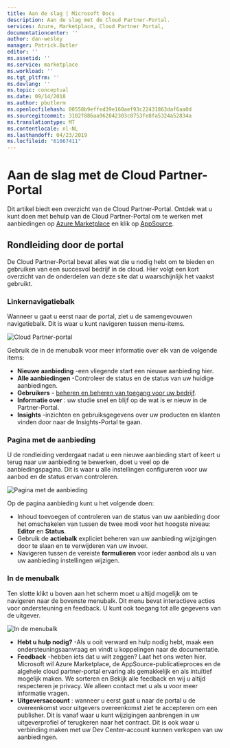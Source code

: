 ```yaml
---
title: Aan de slag | Microsoft Docs
description: Aan de slag met de Cloud Partner-Portal.
services: Azure, Marketplace, Cloud Partner Portal,
documentationcenter: ''
author: dan-wesley
manager: Patrick.Butler
editor: ''
ms.assetid: ''
ms.service: marketplace
ms.workload: ''
ms.tgt_pltfrm: ''
ms.devlang: ''
ms.topic: conceptual
ms.date: 09/14/2018
ms.author: pbutlerm
ms.openlocfilehash: 00558b9effed39e160aef93c22431863daf6aa0d
ms.sourcegitcommit: 3102f886aa962842303c8753fe8fa5324a52834a
ms.translationtype: MT
ms.contentlocale: nl-NL
ms.lasthandoff: 04/23/2019
ms.locfileid: "61067411"
---
```

# <a name="getting-started-with-the-cloud-partner-portal"></a>Aan de slag met de Cloud Partner-Portal

Dit artikel biedt een overzicht van de Cloud Partner-Portal. Ontdek wat u kunt doen met behulp van de Cloud Partner-Portal om te werken met aanbiedingen op [Azure Marketplace](https://azuremarketplace.microsoft.com/) en klik op [AppSource](https://appsource.microsoft.com/).

<a name="portal-tour"></a>Rondleiding door de portal
-----------

De Cloud Partner-Portal bevat alles wat die u nodig hebt om te bieden en gebruiken van een succesvol bedrijf in de cloud. Hier volgt een kort overzicht van de onderdelen van deze site dat u waarschijnlijk het vaakst gebruikt.

### <a name="left-navigation-bar"></a>Linkernavigatiebalk

Wanneer u gaat u eerst naar de portal, ziet u de samengevouwen navigatiebalk. Dit is waar u kunt navigeren tussen menu-items.

![Cloud Partner-portal](./media/cloud-partner-portal-getting-started-with-the-cloud-partner-portal/cloud-partner-portal-page.png)

Gebruik de in de menubalk voor meer informatie over elk van de volgende items:

- **Nieuwe aanbieding** -een vliegende start een nieuwe aanbieding hier.
- **Alle aanbiedingen** -Controleer de status en de status van uw huidige aanbiedingen.
- **Gebruikers** - [beheren en beheren van toegang voor uw bedrijf](./cloud-partner-portal-manage-users.md).
- **Informatie over** : uw studie snel en blijf op de wat is er nieuw in de Partner-Portal.
- **Insights** -inzichten en gebruiksgegevens over uw producten en klanten vinden door naar de Insights-Portal te gaan.

### <a name="offer-page"></a>Pagina met de aanbieding

U de rondleiding verdergaat nadat u een nieuwe aanbieding start of keert u terug naar uw aanbieding te bewerken, doet u veel op de aanbiedingspagina. Dit is waar u alle instellingen configureren voor uw aanbod en de status ervan controleren.

![Pagina met de aanbieding](./media/cloud-partner-portal-getting-started-with-the-cloud-partner-portal/offer-page.png)

Op de pagina aanbieding kunt u het volgende doen:
- Inhoud toevoegen of controleren van de status van uw aanbieding door het omschakelen van tussen de twee modi voor het hoogste niveau: **Editor** en **Status**.
- Gebruik de **actiebalk** expliciet beheren van uw aanbieding wijzigingen door te slaan en te verwijderen van uw invoer.
- Navigeren tussen de vereiste **formulieren** voor ieder aanbod als u van uw aanbieding instellingen wijzigen.

### <a name="menu-bar"></a>In de menubalk

Ten slotte klikt u boven aan het scherm moet u altijd mogelijk om te navigeren naar de bovenste menubalk. Dit menu bevat interactieve acties voor ondersteuning en feedback. U kunt ook toegang tot alle gegevens van de uitgever.

![In de menubalk](./media/cloud-partner-portal-getting-started-with-the-cloud-partner-portal/menu-bar.png)

-   **Hebt u hulp nodig?** -Als u ooit verward en hulp nodig hebt, maak een ondersteuningsaanvraag en vindt u koppelingen naar de documentatie.
-   **Feedback** -hebben iets dat u wilt zeggen? Laat het ons weten hier. Microsoft wil Azure Marketplace, de AppSource-publicatieproces en de algehele cloud partner-portal ervaring als gemakkelijk en als intuïtief mogelijk maken. We sorteren en Bekijk alle feedback en wij u altijd respecteren je privacy. We alleen contact met u als u voor meer informatie vragen.
- **Uitgeversaccount** : wanneer u eerst gaat u naar de portal u de overeenkomst voor uitgevers overeenkomst ziet te accepteren om een publisher. Dit is vanaf waar u kunt wijzigingen aanbrengen in uw uitgeverprofiel of terugkeren naar het contract. Dit is ook waar u verbinding maken met uw Dev Center-account kunnen verkopen van uw aanbiedingen.
